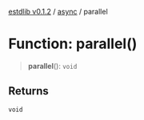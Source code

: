 [estdlib v0.1.2](../wiki/Home) / [async](../wiki/async) / parallel

# Function: parallel()

> **parallel**(): `void`

## Returns

`void`
